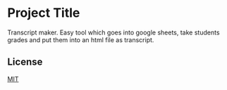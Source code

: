 
# Project Title

Transcript maker. Easy tool which goes into google sheets, take students grades and put them into an html file as transcript. 


## License

[MIT](https://choosealicense.com/licenses/mit/)



    